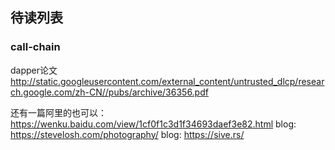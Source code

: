 ## 待读列表

### call-chain

dapper论文
http://static.googleusercontent.com/external_content/untrusted_dlcp/research.google.com/zh-CN//pubs/archive/36356.pdf

还有一篇阿里的也可以： https://wenku.baidu.com/view/1cf0f1c3d1f34693daef3e82.html
blog:
https://stevelosh.com/photography/
blog:
https://sive.rs/

